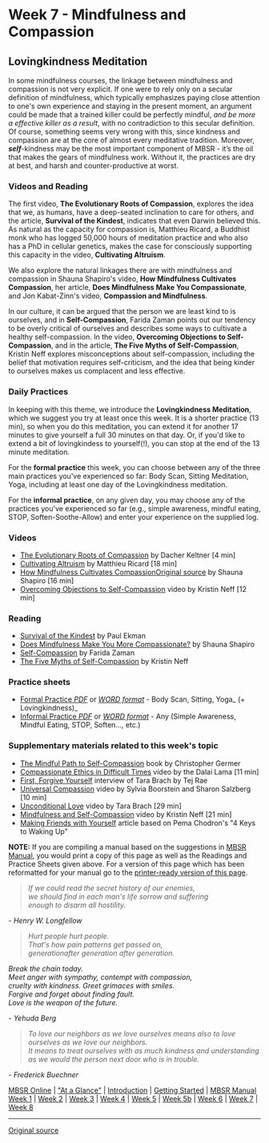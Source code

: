 Week 7 - Mindfulness and Compassion
===================================

Lovingkindness Meditation
-------------------------

In some mindfulness courses, the linkage between mindfulness and compassion is
not very explicit. If one were to rely only on a secular definition of
mindfulness, which typically emphasizes paying close attention to one's own
experience and staying in the present moment, an argument could be made that a
trained killer could be perfectly mindful, _and be more a effective killer as a
result_, with no contradiction to this secular definition. Of course, something
seems very wrong with this, since kindness and compassion are at the core of
almost every meditative tradition. Moreover, _**self**_-kindness may be the
most important component of MBSR - it’s the oil that makes the gears of
mindfulness work. Without it, the practices are dry at best, and harsh and
counter-productive at worst.

### Videos and Reading  
The first video, **The Evolutionary Roots of Compassion**, explores the idea
that we, as humans, have a deep-seated inclination to care for others, and the
article, **Survival of the Kindest**, indicates that even Darwin believed this.
As natural as the capacity for compassion is, Matthieu Ricard, a Buddhist monk
who has logged 50,000 hours of meditation practice and who also has a PhD in
cellular genetics, makes the case for consciously supporting this capacity in
the video, **Cultivating Altruism**.

We also explore the natural linkages there are with mindfulness and compassion
in Shauna Shapiro's video, **How Mindfulness Cultivates Compassion**, her
article, **Does Mindfulness Make You Compassionate**, and Jon Kabat-Zinn's
video, **Compassion and Mindfulness**.

In our culture, it can be argued that the person we are least kind to is
ourselves, and in **Self-Compassion**, Farida Zaman points out our tendency to
be overly critical of ourselves and describes some ways to cultivate a healthy
self-compassion. In the video, **Overcoming Objections to Self-Compassion**,
and in the article, **The Five Myths of Self-Compassion**, Kristin Neff
explores misconceptions about self-compassion, including the belief that
motivation requires self-criticism, and the idea that being kinder to ourselves
makes us complacent and less effective.

### Daily Practices  
In keeping with this theme, we introduce the **Lovingkindness Meditation**,
which we suggest you try at least once this week. It is a shorter practice (13
min), so when you do this meditation, you can extend it for another 17 minutes
to give yourself a full 30 minutes on that day. Or, if you'd like to extend a
bit of lovingkindess to yourself(!), you can stop at the end of the 13 minute
meditation.

For the **formal practice** this week, you can choose between any of the three
main practices you've experienced so far: Body Scan, Sitting Meditation, Yoga,
including at least one day of the Lovingkindness meditation.

For the **informal practice**, on any given day, you may choose any of the
practices you've experienced so far (e.g., simple awareness, mindful eating,
STOP, Soften-Soothe-Allow) and enter your experience on the supplied log.

### Videos  
* [The Evolutionary Roots of Compassion][38] by Dacher Keltner [4 min]  
* [Cultivating Altruism][39] by Matthieu Ricard [18 min]  
* [How Mindfulness Cultivates Compassion][40][Original source](http://palousemindfulness.com/selfguidedMBSR_week7.html "Permalink to MBSR week 7") by Shauna Shapiro [16 min]  
* [Overcoming Objections to Self-Compassion][41] video by Kristin Neff [12 min]  

### Reading  
* [Survival of the Kindest][42] by Paul Ekman  
* [Does Mindfulness Make You More Compassionate?][43] by Shauna Shapiro  
* [Self-Compassion][44] by Farida Zaman  
* [The Five Myths of Self-Compassion][45] by Kristin Neff  

### Practice sheets  
* [Formal Practice _PDF_][46] or [_WORD format_][47] \- Body Scan, Sitting, Yoga_ (+ Lovingkindness)_  
* [Informal Practice _PDF_][48] or [_WORD format_][49] \- Any (Simple Awareness, Mindful Eating, STOP, Soften..., etc.)   

### Supplementary materials related to this week's topic  
* [The Mindful Path to Self-Compassion][50] book by Christopher Germer  
* [Compassionate Ethics in Difficult Times][51] video by the Dalai Lama [11 min]  
* [First, Forgive Yourself][52] interview of Tara Brach by Tej Rae  
* [Universal Compassion][53] video by Sylvia Boorstein and Sharon Salzberg [10 min]  
* [Unconditional Love][54] video by Tara Brach [29 min]  
* [Mindfulness and Self-Compassion][55] video by Kristin Neff [21 min]  
* [Making Friends with Yourself][56] article based on Pema Chodron's "4 Keys to Waking Up"  

**NOTE:** If you are compiling a manual based on the suggestions in [MBSR
Manual][16], you would print a copy of this page as well as the Readings and
Practice Sheets given above. For a version of this page which has been
reformatted for your manual go to the [printer-ready version of this page][57].

> _If we could read the secret history of our enemies,  
we should find in each man's life sorrow and suffering  
enough to disarm all hostility._
  
\- _Henry W. Longfellow_

> _Hurt people hurt people.  
That's how pain patterns get passed on,  
generationafter generation after generation._
>
_Break the chain today.  
Meet anger with sympathy, contempt with compassion,  
cruelty with kindness. Greet grimaces with smiles.  
Forgive and forget about finding fault.  
Love is the weapon of the future._
  
\- _Yehuda Berg_

  
> _To love our neighbors as we love ourselves means also to love ourselves as we
love our neighbors.  
It means to treat ourselves with as much kindness and understanding as we would
the person next door who is in trouble._
  
\- _Frederick Buechner_

[16]: selfguidedMBSR_manual.md
[38]: https://www.youtube.com/watch?v=6o7fer8xNUM&amp;list=PLbiVpU59JkVYF_BAo745jYWXM4k-0oxln&amp;index=1
[39]: https://www.youtube.com/watch?v=I_eGPlZX4F4&amp;index=2&amp;list=PLbiVpU59JkVYF_BAo745jYWXM4k-0oxln
[40]: https://www.youtube.com/watch?v=C3J46R7lemk&amp;index=3&amp;list=PLbiVpU59JkVYF_BAo745jYWXM4k-0oxln
[41]: https://www.youtube.com/watch?v=YFhcNPjIMjc&amp;index=4&amp;list=PLbiVpU59JkVYF_BAo745jYWXM4k-0oxln
[42]: docs/week7/survival-ekman.pdf
[43]: docs/week7/shapiro-compassion.pdf
[44]: docs/week7/Self-Compassion.pdf
[45]: docs/week7/five-myths-of-self-compassion.pdf
[46]: practice/week7-formal.pdf
[47]: practice/week7-formal.docx
[48]: practice/week7-informal.pdf
[49]: practice/week7-informal.docx
[50]: http://www.amazon.com/Mindful-Path-Self-Compassion-Yourself-Destructive/dp/1593859759
[51]: https://www.youtube.com/watch?v=qRWLzP48n84
[52]: docs/week7/first-forgive-yourself.pdf
[53]: https://www.youtube.com/watch?v=rX1QQGhe6HM
[54]: https://www.youtube.com/watch?v=UUhDHR5CrCE
[55]: https://www.youtube.com/watch?v=-oK8wuPQSiA
[56]: docs/week7/friends-with-self.pdf
[57]: http://palousemindfulness.com/docs/manualMBSRweek7.pdf

[MBSR Online](index.md) | ["At a Glance"][index] | [Introduction][intro] | [Getting Started][started] | [MBSR Manual][manual]  
[Week 1][w1] | [Week 2](selfguidedMBSR_week2.md) | [Week 3](selfguidedMBSR_week3.md) | [Week 4](selfguidedMBSR_week4.md) | [Week 5](selfguidedMBSR_week5.md) | [Week 5b](selfguidedMBSR_week5b.md) | [Week 6](selfguidedMBSR_week6.md) | [Week 7](selfguidedMBSR_week7.md) | [Week 8](selfguidedMBSR_week8.md)

[index]: selfguidedMBSR_ataglance.md
[intro]: selfguidedMBSR_week0.md
[started]: selfguidedMBSR_gettingstarted.md
[manual]: selfguidedMBSR_manual.md
[w1]: selfguidedMBSR_week1.md
[w2]: selfguidedMBSR_week2.md
[w3]: selfguidedMBSR_week3.md
[w4]: selfguidedMBSR_week4.md
[w5]: selfguidedMBSR_week5.md
[w5b]: selfguidedMBSR_week5b.md
[w6]: selfguidedMBSR_week6.md
[w7]: selfguidedMBSR_week7.md
[w8]: selfguidedMBSR_week8.md
-----

[Original source](http://palousemindfulness.com/selfguidedMBSR_week7.html "Permalink to MBSR week 7")

